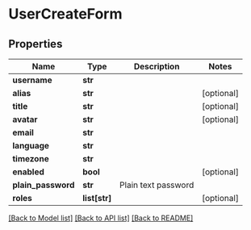 # UserCreateForm

## Properties
Name | Type | Description | Notes
------------ | ------------- | ------------- | -------------
**username** | **str** |  | 
**alias** | **str** |  | [optional] 
**title** | **str** |  | [optional] 
**avatar** | **str** |  | [optional] 
**email** | **str** |  | 
**language** | **str** |  | 
**timezone** | **str** |  | 
**enabled** | **bool** |  | [optional] 
**plain_password** | **str** | Plain text password | 
**roles** | **list[str]** |  | [optional] 

[[Back to Model list]](../README.md#documentation-for-models) [[Back to API list]](../README.md#documentation-for-api-endpoints) [[Back to README]](../README.md)


